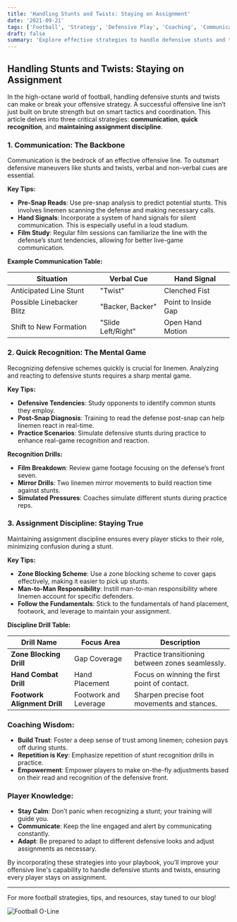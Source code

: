 ```yaml
---
title: 'Handling Stunts and Twists: Staying on Assignment'
date: '2021-09-21'
tags: ['Football', 'Strategy', 'Defensive Play', 'Coaching', 'Communication', 'Discipline', 'Stunts', 'Twists']
draft: false
summary: 'Explore effective strategies to handle defensive stunts and twists, emphasizing communication, quick recognition, and assignment discipline.'
---
```


## Handling Stunts and Twists: Staying on Assignment

In the high-octane world of football, handling defensive stunts and twists can make or break your offensive strategy. A successful offensive line isn’t just built on brute strength but on smart tactics and coordination. This article delves into three critical strategies: **communication**, **quick recognition**, and **maintaining assignment discipline**.

### 1. Communication: The Backbone

Communication is the bedrock of an effective offensive line. To outsmart defensive maneuvers like stunts and twists, verbal and non-verbal cues are essential.

**Key Tips:**
- **Pre-Snap Reads**: Use pre-snap analysis to predict potential stunts. This involves linemen scanning the defense and making necessary calls.
- **Hand Signals**: Incorporate a system of hand signals for silent communication. This is especially useful in a loud stadium.
- **Film Study**: Regular film sessions can familiarize the line with the defense’s stunt tendencies, allowing for better live-game communication.

**Example Communication Table:**

| Situation                 | Verbal Cue       | Hand Signal         |
|---------------------------|------------------|---------------------|
| Anticipated Line Stunt    | "Twist"          | Clenched Fist       |
| Possible Linebacker Blitz | "Backer, Backer" | Point to Inside Gap |
| Shift to New Formation    | "Slide Left/Right" | Open Hand Motion   |

### 2. Quick Recognition: The Mental Game

Recognizing defensive schemes quickly is crucial for linemen. Analyzing and reacting to defensive stunts requires a sharp mental game.

**Key Tips:**
- **Defensive Tendencies**: Study opponents to identify common stunts they employ.
- **Post-Snap Diagnosis**: Training to read the defense post-snap can help linemen react in real-time.
- **Practice Scenarios**: Simulate defensive stunts during practice to enhance real-game recognition and reaction.

**Recognition Drills:**
- **Film Breakdown**: Review game footage focusing on the defense’s front seven.
- **Mirror Drills**: Two linemen mirror movements to build reaction time against stunts.
- **Simulated Pressures**: Coaches simulate different stunts during practice reps.

### 3. Assignment Discipline: Staying True

Maintaining assignment discipline ensures every player sticks to their role, minimizing confusion during a stunt.

**Key Tips:**
- **Zone Blocking Scheme**: Use a zone blocking scheme to cover gaps effectively, making it easier to pick up stunts.
- **Man-to-Man Responsibility**: Instill man-to-man responsibility where linemen account for specific defenders.
- **Follow the Fundamentals**: Stick to the fundamentals of hand placement, footwork, and leverage to maintain your assignment.

**Discipline Drill Table:**

| Drill Name            | Focus Area              | Description                                      |
|-----------------------|-------------------------|--------------------------------------------------|
| **Zone Blocking Drill**  | Gap Coverage            | Practice transitioning between zones seamlessly. |
| **Hand Combat Drill**    | Hand Placement          | Focus on winning the first point of contact.      |
| **Footwork Alignment Drill** | Footwork and Leverage | Sharpen precise foot movements and stances.       |

### Coaching Wisdom:

- **Build Trust**: Foster a deep sense of trust among linemen; cohesion pays off during stunts.
- **Repetition is Key**: Emphasize repetition of stunt recognition drills in practice.
- **Empowerment**: Empower players to make on-the-fly adjustments based on their read and recognition of the defensive front.

### Player Knowledge:

- **Stay Calm**: Don’t panic when recognizing a stunt; your training will guide you.
- **Communicate**: Keep the line engaged and alert by communicating constantly.
- **Adapt**: Be prepared to adapt to different defensive looks and adjust assignments as necessary.

By incorporating these strategies into your playbook, you’ll improve your offensive line's capability to handle defensive stunts and twists, ensuring every player stays on assignment.

---

For more football strategies, tips, and resources, stay tuned to our blog!

![Football O-Line](https://example.com/football_offensive_line.jpg)
```

